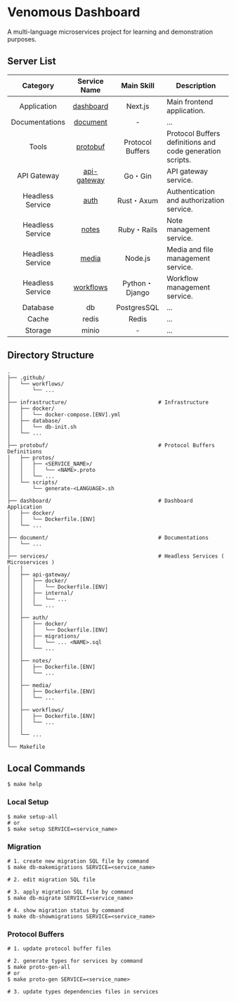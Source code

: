 # Venomous Dashboard

A multi-language microservices project for learning and demonstration purposes.

## Server List

|     Category     |              Service Name              |    Main Skill    | Description                                               |
| :--------------: | :------------------------------------: | :--------------: | --------------------------------------------------------- |
|   Application    |       [dashboard](./dashboard/)        |     Next.js      | Main frontend application.                                |
|  Documentations  |        [document](./document/)         |        -         | ...                                                       |
|      Tools       |        [protobuf](./protobuf/)         | Protocol Buffers | Protocol Buffers definitions and code generation scripts. |
|   API Gateway    | [api-gateway](./services/api-gateway/) |     Go・Gin      | API gateway service.                                      |
| Headless Service |        [auth](./services/auth/)        |    Rust・Axum    | Authentication and authorization service.                 |
| Headless Service |       [notes](./services/notes/)       |   Ruby・Rails    | Note management service.                                  |
| Headless Service |       [media](./services/media/)       |     Node.js      | Media and file management service.                        |
| Headless Service |   [workflows](./services/workflows/)   |  Python・Django  | Workflow management service.                              |
|     Database     |                   db                   |   PostgresSQL    | ...                                                       |
|      Cache       |                 redis                  |      Redis       | ...                                                       |
|     Storage      |                 minio                  |        -         | ...                                                       |

## Directory Structure

```shell
.
├── .github/
│   └── workflows/
│       └── ...
│
├── infrastructure/                             # Infrastructure
│   ├── docker/
│   │   └── docker-compose.[ENV].yml
│   ├── database/
│   │   └── db-init.sh
│   └── ...
│
├── protobuf/                                   # Protocol Buffers Definitions
│   ├── protos/
│   │   ├── <SERVICE_NAME>/
│   │   │   └── <NAME>.proto
│   │   └── ...
│   └── scripts/
│       └── generate-<LANGUAGE>.sh
│
├── dashboard/                                  # Dashboard Application
│   ├── docker/
│   │   └── Dockerfile.[ENV]
│   └── ...
│
├── document/                                   # Documentations
│   └── ...
│
├── services/                                   # Headless Services ( Microservices )
│   │
│   ├── api-gateway/
│   │   ├── docker/
│   │   │   └── Dockerfile.[ENV]
│   │   ├── internal/
│   │   │   └── ...
│   │   └── ...
│   │
│   ├── auth/
│   │   ├── docker/
│   │   │   └── Dockerfile.[ENV]
│   │   ├── migrations/
│   │   │   └── ... <NAME>.sql
│   │   └── ...
│   │
│   ├── notes/
│   │   ├── Dockerfile.[ENV]
│   │   └── ...
│   │
│   ├── media/
│   │   ├── Dockerfile.[ENV]
│   │   └── ...
│   │
│   ├── workflows/
│   │   ├── Dockerfile.[ENV]
│   │   └── ...
│   │
│   └── ...
│
└── Makefile
```

## Local Commands

```shell
$ make help
```

### Local Setup

```shell
$ make setup-all
# or
$ make setup SERVICE=<service_name>
```

### Migration

```shell
# 1. create new migration SQL file by command
$ make db-makemigrations SERVICE=<service_name>

# 2. edit migration SQL file

# 3. apply migration SQL file by command
$ make db-migrate SERVICE=<service_name>

# 4. show migration status by command
$ make db-showmigrations SERVICE=<service_name>
```

### Protocol Buffers

```shell
# 1. update protocol buffer files

# 2. generate types for services by command
$ make proto-gen-all
# or
$ make proto-gen SERVICE=<service_name>

# 3. update types dependencies files in services
```
